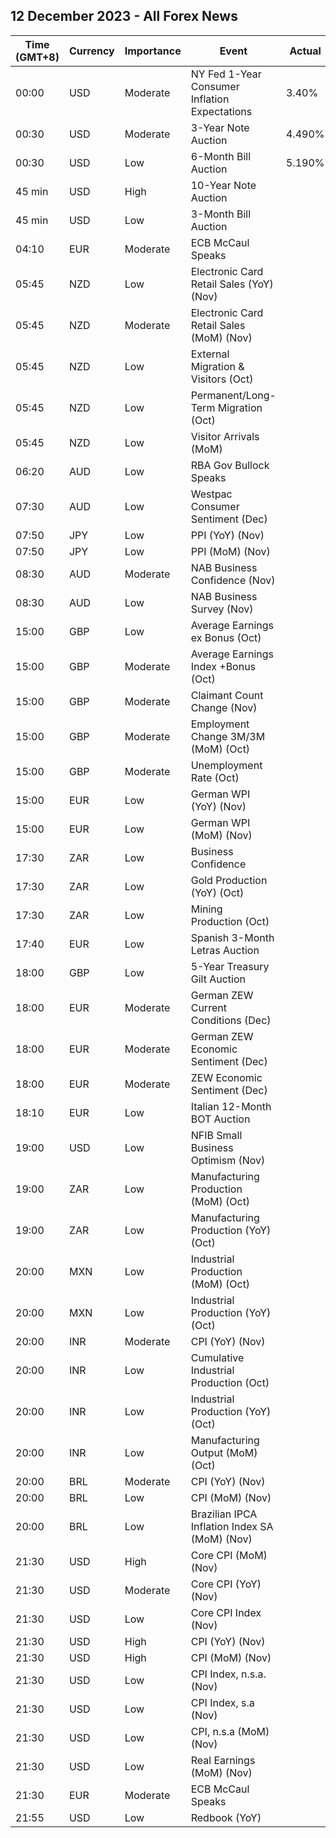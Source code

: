 ## 12 December 2023 - All Forex News

| Time (GMT+8) | Currency | Importance | Event | Actual | Forecast | Previous |
|------|----------|------------|-------|--------|----------|----------|
| 00:00 | USD | Moderate | NY Fed 1-Year Consumer Inflation Expectations | 3.40% |  | 3.60% |
| 00:30 | USD | Moderate | 3-Year Note Auction | 4.490% |  | 4.701% |
| 00:30 | USD | Low | 6-Month Bill Auction | 5.190% |  | 5.190% |
| 45 min | USD | High | 10-Year Note Auction |  |  | 4.519% |
| 45 min | USD | Low | 3-Month Bill Auction |  |  | 5.250% |
| 04:10 | EUR | Moderate | ECB McCaul Speaks |  |  |  |
| 05:45 | NZD | Low | Electronic Card Retail Sales (YoY) (Nov) |  |  | -2.0% |
| 05:45 | NZD | Moderate | Electronic Card Retail Sales (MoM) (Nov) |  |  | -0.7% |
| 05:45 | NZD | Low | External Migration & Visitors (Oct) |  |  | 48.70% |
| 05:45 | NZD | Low | Permanent/Long-Term Migration (Oct) |  |  | 7,510 |
| 05:45 | NZD | Low | Visitor Arrivals (MoM) |  |  | 2.4% |
| 06:20 | AUD | Low | RBA Gov Bullock Speaks |  |  |  |
| 07:30 | AUD | Low | Westpac Consumer Sentiment (Dec) |  |  | -2.6% |
| 07:50 | JPY | Low | PPI (YoY) (Nov) |  | 0.1% | 0.8% |
| 07:50 | JPY | Low | PPI (MoM) (Nov) |  | 0.2% | -0.4% |
| 08:30 | AUD | Moderate | NAB Business Confidence (Nov) |  |  | -2 |
| 08:30 | AUD | Low | NAB Business Survey (Nov) |  |  | 13 |
| 15:00 | GBP | Low | Average Earnings ex Bonus (Oct) |  | 7.4% | 7.7% |
| 15:00 | GBP | Moderate | Average Earnings Index +Bonus (Oct) |  | 7.7% | 7.9% |
| 15:00 | GBP | Moderate | Claimant Count Change (Nov) |  | 15.0K | 17.8K |
| 15:00 | GBP | Moderate | Employment Change 3M/3M (MoM) (Oct) |  |  | 54K |
| 15:00 | GBP | Moderate | Unemployment Rate (Oct) |  | 4.2% | 4.2% |
| 15:00 | EUR | Low | German WPI (YoY) (Nov) |  |  | -4.2% |
| 15:00 | EUR | Low | German WPI (MoM) (Nov) |  | -0.1% | -0.7% |
| 17:30 | ZAR | Low | Business Confidence |  |  | 108.2 |
| 17:30 | ZAR | Low | Gold Production (YoY) (Oct) |  |  | -0.1% |
| 17:30 | ZAR | Low | Mining Production (Oct) |  |  | -1.9% |
| 17:40 | EUR | Low | Spanish 3-Month Letras Auction |  |  | 3.552% |
| 18:00 | GBP | Low | 5-Year Treasury Gilt Auction |  |  | 4.474% |
| 18:00 | EUR | Moderate | German ZEW Current Conditions (Dec) |  | -75.5 | -79.8 |
| 18:00 | EUR | Moderate | German ZEW Economic Sentiment (Dec) |  | 8.8 | 9.8 |
| 18:00 | EUR | Moderate | ZEW Economic Sentiment (Dec) |  | 11.2 | 13.8 |
| 18:10 | EUR | Low | Italian 12-Month BOT Auction |  |  | 3.860% |
| 19:00 | USD | Low | NFIB Small Business Optimism (Nov) |  | 90.7 | 90.7 |
| 19:00 | ZAR | Low | Manufacturing Production (MoM) (Oct) |  |  | -0.5% |
| 19:00 | ZAR | Low | Manufacturing Production (YoY) (Oct) |  |  | -4.3% |
| 20:00 | MXN | Low | Industrial Production (MoM) (Oct) |  |  | 0.2% |
| 20:00 | MXN | Low | Industrial Production (YoY) (Oct) |  | 4.6% | 3.9% |
| 20:00 | INR | Moderate | CPI (YoY) (Nov) |  | 5.70% | 4.87% |
| 20:00 | INR | Low | Cumulative Industrial Production (Oct) |  |  | 6.00% |
| 20:00 | INR | Low | Industrial Production (YoY) (Oct) |  | 10.0% | 5.8% |
| 20:00 | INR | Low | Manufacturing Output (MoM) (Oct) |  |  | 4.5% |
| 20:00 | BRL | Moderate | CPI (YoY) (Nov) |  | 4.70% | 4.82% |
| 20:00 | BRL | Low | CPI (MoM) (Nov) |  | 0.30% | 0.24% |
| 20:00 | BRL | Low | Brazilian IPCA Inflation Index SA (MoM) (Nov) |  |  | 0.23% |
| 21:30 | USD | High | Core CPI (MoM) (Nov) |  | 0.3% | 0.2% |
| 21:30 | USD | Moderate | Core CPI (YoY) (Nov) |  | 4.0% | 4.0% |
| 21:30 | USD | Low | Core CPI Index (Nov) |  |  | 311.37 |
| 21:30 | USD | High | CPI (YoY) (Nov) |  | 3.1% | 3.2% |
| 21:30 | USD | High | CPI (MoM) (Nov) |  | 0.0% | 0.0% |
| 21:30 | USD | Low | CPI Index, n.s.a. (Nov) |  | 307.00 | 307.67 |
| 21:30 | USD | Low | CPI Index, s.a (Nov) |  |  | 307.62 |
| 21:30 | USD | Low | CPI, n.s.a (MoM) (Nov) |  |  | -0.04% |
| 21:30 | USD | Low | Real Earnings (MoM) (Nov) |  |  | -0.1% |
| 21:30 | EUR | Moderate | ECB McCaul Speaks |  |  |  |
| 21:55 | USD | Low | Redbook (YoY) |  |  | 3.0% |
